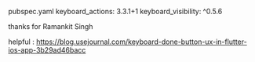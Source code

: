 pubspec.yaml
  keyboard_actions: 3.3.1+1
  keyboard_visibility: ^0.5.6


thanks for Ramankit Singh

helpful : https://blog.usejournal.com/keyboard-done-button-ux-in-flutter-ios-app-3b29ad46bacc

